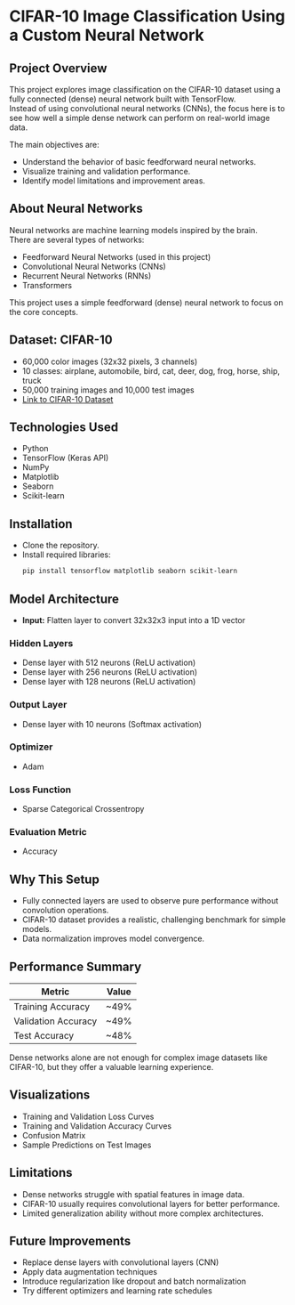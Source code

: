 # CIFAR-10 Image Classification Using a Custom Neural Network

## Project Overview
This project explores image classification on the CIFAR-10 dataset using a fully connected (dense) neural network built with TensorFlow.  
Instead of using convolutional neural networks (CNNs), the focus here is to see how well a simple dense network can perform on real-world image data.

The main objectives are:
- Understand the behavior of basic feedforward neural networks.
- Visualize training and validation performance.
- Identify model limitations and improvement areas.

## About Neural Networks
Neural networks are machine learning models inspired by the brain.  
There are several types of networks:
- Feedforward Neural Networks (used in this project)
- Convolutional Neural Networks (CNNs)
- Recurrent Neural Networks (RNNs)
- Transformers

This project uses a simple feedforward (dense) neural network to focus on the core concepts.

## Dataset: CIFAR-10
- 60,000 color images (32x32 pixels, 3 channels)
- 10 classes: airplane, automobile, bird, cat, deer, dog, frog, horse, ship, truck
- 50,000 training images and 10,000 test images
- [Link to CIFAR-10 Dataset](https://www.cs.toronto.edu/~kriz/cifar.html)

## Technologies Used
- Python
- TensorFlow (Keras API)
- NumPy
- Matplotlib
- Seaborn
- Scikit-learn

## Installation
- Clone the repository.
- Install required libraries:
  ```bash
  pip install tensorflow matplotlib seaborn scikit-learn

## Model Architecture
- **Input:** Flatten layer to convert 32x32x3 input into a 1D vector

### Hidden Layers
- Dense layer with 512 neurons (ReLU activation)
- Dense layer with 256 neurons (ReLU activation)
- Dense layer with 128 neurons (ReLU activation)

### Output Layer
- Dense layer with 10 neurons (Softmax activation)

### Optimizer
- Adam

### Loss Function
- Sparse Categorical Crossentropy

### Evaluation Metric
- Accuracy

## Why This Setup
- Fully connected layers are used to observe pure performance without convolution operations.
- CIFAR-10 dataset provides a realistic, challenging benchmark for simple models.
- Data normalization improves model convergence.

## Performance Summary
| Metric | Value |
|--------|-------|
| Training Accuracy | ~49% |
| Validation Accuracy | ~49% |
| Test Accuracy | ~48% |

Dense networks alone are not enough for complex image datasets like CIFAR-10, but they offer a valuable learning experience.

## Visualizations
- Training and Validation Loss Curves
- Training and Validation Accuracy Curves
- Confusion Matrix
- Sample Predictions on Test Images

## Limitations
- Dense networks struggle with spatial features in image data.
- CIFAR-10 usually requires convolutional layers for better performance.
- Limited generalization ability without more complex architectures.

## Future Improvements
- Replace dense layers with convolutional layers (CNN)
- Apply data augmentation techniques
- Introduce regularization like dropout and batch normalization
- Try different optimizers and learning rate schedules
  
